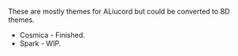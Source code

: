 These are mostly themes for ALiucord but could be converted to BD themes. 

- Cosmica - Finished.
- Spark - WIP.
